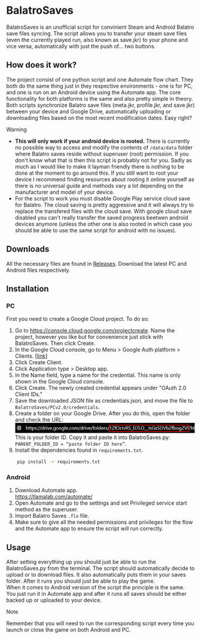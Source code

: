 # BalatroSaves

BalatroSaves is an unofficial script for convinient Steam and Android Balatro save files syncing. The script allows you to transfer your steam save files (even the currently played run, also known as save.jkr) to your phone and vice versa, automatically with just the push of... two buttons.

## How does it work?

The project consist of one python script and one Automate flow chart. They both do the same thing just in they respective environments - one is for PC, and one is run on an Android device using the Automate app.
The core functionality for both platforms is the same and also pretty simple in theory. Both scripts synchronize Balatro save files (meta.jkr, profile.jkr, and save.jkr) between your device and Google Drive, automatically uploading or downloading files based on the most recent modification dates. Easy right?

> [!WARNING]
> * **This will only work if your android device is rooted.** There is currently no possible way to access and modify the contents of `/data/data` folder where Balatro saves reside without superuser (root) permission. If you don't know what that is then this script is probably not for you. Sadly as much as I would like to make it layman friendly there is nothing to be done at the moment to go around this. If you still want to root your device I recommend finding resources about rooting it online yourself as there is no universal guide and methods vary a lot depending on the manufacturer and model of your device.
> * For the script to work you must disable Google Play service cloud save for Balatro. The cloud saving is pretty aggressive and it will always try to replace the transfered files with the cloud save. With google cloud save disabled you can't really transfer the saved progress beetwen android devices anymore (unless the other one is also rooted in which case you should be able to use the same script for android with no issues).

## Downloads

All the necessary files are found in [Releases](https://github.com/SoulsNG/BalatroSaves/releases). Download the latest PC and Android files respectively.

## Installation

### PC

First you need to create a Google Cloud project. To do so:
1. Go to https://console.cloud.google.com/projectcreate. Name the project, however you like but for convenience just stick with BalatroSaves. Then click Create.
2. In the Google Cloud console, go to Menu > Google Auth platform > Clients. [[link](https://console.cloud.google.com/auth/clients)]
3. Click Create Client.
4. Click Application type > Desktop app.
5. In the Name field, type a name for the credential. This name is only shown in the Google Cloud console.
6. Click Create. The newly created credential appears under "OAuth 2.0 Client IDs."
7. Save the downloaded JSON file as credentials.json, and move the file to `BalatroSaves/PCv2.0/credentials`.
8. Create a folder on your Google Drive. After you do this, open the folder and check the URL: <br />
![](assets/installation.png) <br />
This is your folder ID. Copy it and paste it into BalatroSaves.py: `PARENT_FOLDER_ID = “paste folder ID here”`.
9. Install the dependencies found in `requirements.txt`.
    
```bash
    pip install -r requirements.txt
 ```

### Android

1. Download Automate app. <br /> https://llamalab.com/automate/
2. Open Automate and go to the settings and set Privileged service start method as the superuser.
3. Import Balatro Saves `.flo` file.
4. Make sure to give all the needed permissions and privileges for the flow and the Automate app to ensure the script will run correctly.  

## Usage

After setting everything up you should just be able to run the BalatroSaves.py from the terminal. The script should automatically decide to upload or to download files. It also automatically puts them in your saves folder. After it runs you should just be able to play the game. <br />
When it comes to Android version of the script the principle is the same. You just run it in Automate app and after it runs all saves should be either backed up or uploaded to your device. <br />
> [!NOTE] 
Remember that you will need to run the corresponding script every time you launch or close the game on both Android and PC.

